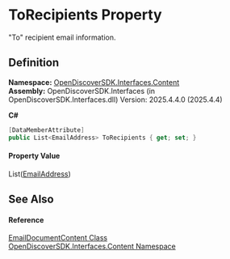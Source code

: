# ToRecipients Property


"To" recipient email information.



## Definition
**Namespace:** <a href="79f11d04-c275-b915-db5b-ab2227989555">OpenDiscoverSDK.Interfaces.Content</a>  
**Assembly:** OpenDiscoverSDK.Interfaces (in OpenDiscoverSDK.Interfaces.dll) Version: 2025.4.4.0 (2025.4.4)

**C#**
``` C#
[DataMemberAttribute]
public List<EmailAddress> ToRecipients { get; set; }
```



#### Property Value
List(<a href="21765f9e-0286-ef3c-c3bd-4e06b00b365a">EmailAddress</a>)

## See Also


#### Reference
<a href="4ead9d3b-7f35-a7fc-a759-9441e2ab2eb5">EmailDocumentContent Class</a>  
<a href="79f11d04-c275-b915-db5b-ab2227989555">OpenDiscoverSDK.Interfaces.Content Namespace</a>  
